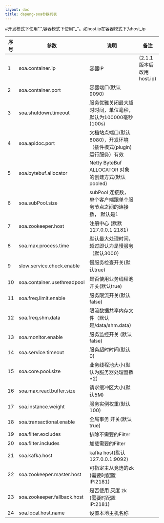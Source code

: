 ```yaml
---
layout: doc
title: dapeng-soa参数列表
---
```


#开发模式下使用".",容器模式下使用"_"。如host.ip在容器模式下为host_ip

|序号|参数|说明|备注|
|-|-|-|-|
|1|soa.container.ip|容器IP|(2.1.1版本后改用host.ip)|
|2|soa.container.port|容器端口(默认9090)|
|3|soa.shutdown.timeout|服务优雅关闭最大超时时间，单位毫秒，默认为100000毫秒(100s)|
|4|soa.apidoc.port|文档站点端口(默认8080)，开发环境（插件模式(plugin)运行服务）有效|
|5|soa.bytebuf.allocator|Netty ByteBuf ALLOCATOR 对象的创建方式(默认pooled)|
|6|soa.subPool.size|subPool 连接数， 单个客户端跟单个服务节点之间的连接数， 默认是1|
|7|soa.zookeeper.host|注册中心 (默默127.0.0.1:2181)|
|8|soa.max.process.time|默认最大处理时间， 超过即认为是慢服务（默认3000）|
|9|slow.service.check.enable|慢服务检查开关(默认true)|
|10|soa.container.usethreadpool|是否使用业务线程池开关(默认true)|
|11|soa.freq.limit.enable|服务限流开关(默认false)|
|12|soa.freq.shm.data|限流数据共享内存文件（默认是/data/shm.data）|
|13|soa.monitor.enable|服务监控开关 (默认false)|
|14|soa.service.timeout|服务超时时间(默认0)|
|15|soa.core.pool.size|业务线程池大小(默认为服务器处理器数*2)|
|16|soa.max.read.buffer.size|请求缓冲区大小(默认5M)|
|17|soa.instance.weight|服务实例权重(默认100)|
|18|soa.transactional.enable|全局事务 开关(默认true)|
|19|soa.filter.excludes|排除不需要的Filter|
|20|soa.filter.includes|加载需要的Filter|
|21|soa.kafka.host|kafka host(默认127.0.0.1:9092)|
|22|soa.zookeeper.master.host|可指定主从竞选的zk (需要时配置IP:2181)|
|23|soa.zookeeper.fallback.host|是否使用 灰度 zk (需要时配置IP:2181)|
|24|soa.local.host.name|设置本地主机名称|
